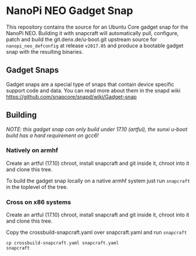 # NanoPi NEO Gadget Snap

This repository contains the source for an Ubuntu Core gadget snap
for the NanoPi NEO. Building it with snapcraft will
automatically pull, configure, patch and build the git.denx.de/u-boot.git
upstream source for `nanopi_neo_defconfig` at release `v2017.05` and produce
a bootable gadget snap with the resulting binaries.

## Gadget Snaps

Gadget snaps are a special type of snaps that contain device specific support
code and data. You can read more about them in the snapd wiki
https://github.com/snapcore/snapd/wiki/Gadget-snap

## Building

*NOTE: this gadget snap can only build under 17.10 (artful), the sunxi u-boot build
has a hard requirement on gcc6!*

### Natively on armhf

Create an artful (17.10) chroot, install snapcraft and git inside it, chroot into it
and clone this tree.

To build the gadget snap locally on a native armhf system just run `snapcraft`
in the toplevel of the tree.

### Cross on x86 systems

Create an artful (17.10) chroot, install snapcraft and git inside it, chroot into it
and clone this tree.

Copy the crossbuild-snapcraft.yaml over snapcraft.yaml and run `snapcraft`

```
cp crossbuild-snapcraft.yaml snapcraft.yaml
snapcraft
```

